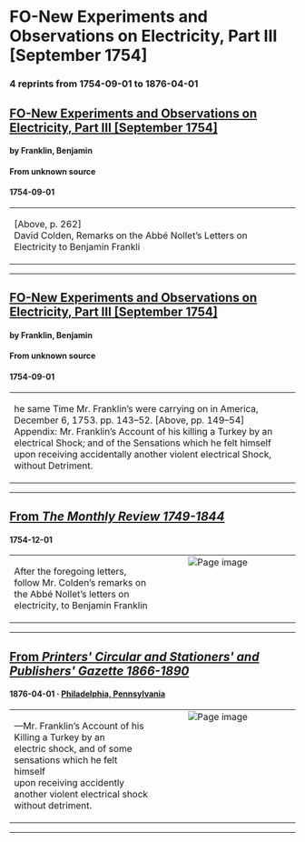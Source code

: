 
# FO-New Experiments and Observations on Electricity, Part III [September 1754]

### 4 reprints from 1754-09-01 to 1876-04-01

## [FO-New Experiments and Observations on Electricity, Part III [September 1754]](https://founders.archives.gov/documents/Franklin/01-05-02-0118)

#### by Franklin, Benjamin

#### From unknown source

#### 1754-09-01

<table style="width: 100%;"><tr><td style="width: 50%">

[Above, p. 262]  
David Colden, Remarks on the Abbé Nollet’s Letters on Electricity to Benjamin Frankli
</td></tr></table>

---

## [FO-New Experiments and Observations on Electricity, Part III [September 1754]](https://founders.archives.gov/documents/Franklin/01-05-02-0118)

#### by Franklin, Benjamin

#### From unknown source

#### 1754-09-01

<table style="width: 100%;"><tr><td style="width: 50%">

he same Time Mr. Franklin’s were carrying on in America, December 6, 1753. pp. 143–52. [Above, pp. 149–54]  
Appendix: Mr. Franklin’s Account of his killing a Turkey by an electrical Shock; and of the Sensations which he felt himself upon receiving accidentally another violent electrical Shock, without Detriment.
</td></tr></table>

---

## [From _The Monthly Review 1749-1844_](https://archive.org/details/sim_the-monthly-review_1754-12_11/page/n19/mode/1up?view=theater)

#### 1754-12-01

<table style="width: 100%;"><tr><td style="width: 50%">

  
After the foregoing letters, follow Mr. Colden’s remarks on  
the Abbé Nollet’s letters on electricity, to Benjamin Franklin
</td><td style="width: 50%; max-height: 75%; margin: auto; display: block;">
<img alt="Page image" src="https://iiif.archive.org/iiif/sim_the-monthly-review_1754-12_11&#0036;19/pct:30.805556,72.816016,57.972222,2.994705/600,/0/default.jpg"/>
</td>
</tr></table>

---

## [From _Printers' Circular and Stationers' and Publishers' Gazette 1866-1890_](https://archive.org/details/sim_printers-circular-and-stationers-and-publishers-gazette_1876-04_11_2/page/n3/mode/1up?view=theater)

#### 1876-04-01 &middot; [Philadelphia, Pennsylvania](http://dbpedia.org/resource/Philadelphia)

<table style="width: 100%;"><tr><td style="width: 50%">

  
—Mr. Franklin’s Account of his Killing a Turkey by an  
electric shock, and of some sensations which he felt himself  
upon receiving accidently another violent electrical shock  
without detriment. 
</td><td style="width: 50%; max-height: 75%; margin: auto; display: block;">
<img alt="Page image" src="https://iiif.archive.org/iiif/sim_printers-circular-and-stationers-and-publishers-gazette_1876-04_11_2&#0036;3/pct:51.553672,44.318182,37.535311,5.032468/600,/0/default.jpg"/>
</td>
</tr></table>

---

